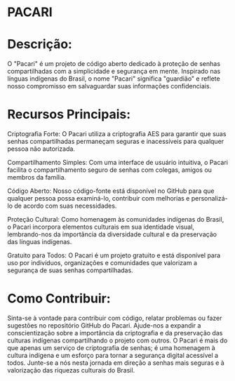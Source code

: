 # PACARI

# Descrição:
O "Pacari" é um projeto de código aberto dedicado à proteção de senhas compartilhadas com a simplicidade e segurança em mente. Inspirado nas línguas indígenas do Brasil, o nome "Pacari" significa "guardião" e reflete nosso compromisso em salvaguardar suas informações confidenciais.

# Recursos Principais:

Criptografia Forte: O Pacari utiliza a criptografia AES para garantir que suas senhas compartilhadas permaneçam seguras e inacessíveis para qualquer pessoa não autorizada.

Compartilhamento Simples: Com uma interface de usuário intuitiva, o Pacari facilita o compartilhamento seguro de senhas com colegas, amigos ou membros da família.

Código Aberto: Nosso código-fonte está disponível no GitHub para que qualquer pessoa possa examiná-lo, contribuir com melhorias e personalizá-lo de acordo com suas necessidades.

Proteção Cultural: Como homenagem às comunidades indígenas do Brasil, o Pacari incorpora elementos culturais em sua identidade visual, lembrando-nos da importância da diversidade cultural e da preservação das línguas indígenas.

Gratuito para Todos: O Pacari é um projeto gratuito e está disponível para uso por indivíduos, organizações e comunidades que valorizam a segurança de suas senhas compartilhadas.

# Como Contribuir:

Sinta-se à vontade para contribuir com código, relatar problemas ou fazer sugestões no repositório GitHub do Pacari.
Ajude-nos a expandir a conscientização sobre a importância da criptografia e da preservação das culturas indígenas compartilhando o projeto com outros.
O Pacari é mais do que apenas um serviço de criptografia de senhas; é uma homenagem à cultura indígena e um esforço para tornar a segurança digital acessível a todos. Junte-se a nós nesta jornada em direção a senhas mais seguras e à valorização das riquezas culturais do Brasil.
